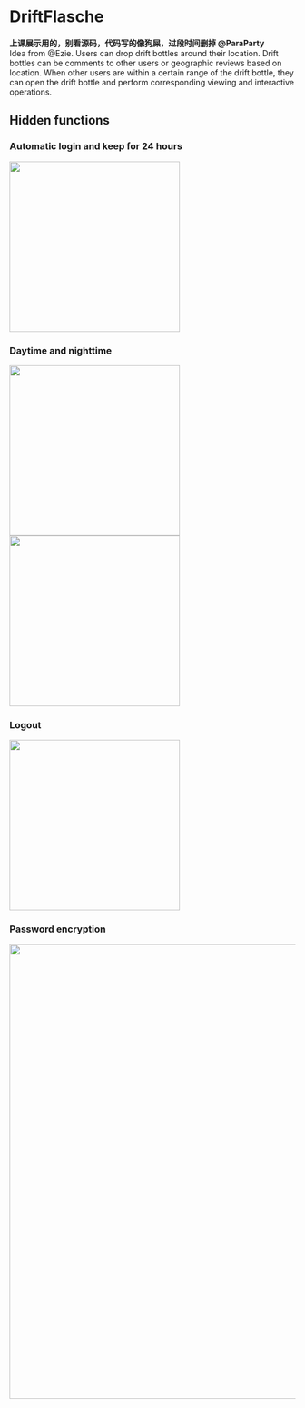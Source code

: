 # DriftFlasche
**上课展示用的，别看源码，代码写的像狗屎，过段时间删掉 @ParaParty**  
Idea from @Ezie. Users can drop drift bottles around their location. Drift bottles can be comments to other users or geographic reviews based on location. When other users are within a certain range of the drift bottle, they can open the drift bottle and perform corresponding viewing and interactive operations.

## Hidden functions
### Automatic login and keep for 24 hours
<img src="https://user-images.githubusercontent.com/70082542/215543940-1e0a8eba-a4c4-4dce-8327-6cd3bac88b91.jpg" width="300px">  

### Daytime and nighttime
<img src="https://user-images.githubusercontent.com/70082542/215544368-9004fd7c-bac7-49cd-bd61-0dec3398cf87.jpg" width="300px"> <img src="https://user-images.githubusercontent.com/70082542/215544686-b7fac4f9-e088-4981-9648-05dde36277a1.jpg" width="300px">

### Logout
<img src="https://user-images.githubusercontent.com/70082542/215544395-001df2d5-aa33-4cc1-82a0-20e9eafa1362.jpg" width="300px">

### Password encryption
<img src="https://user-images.githubusercontent.com/70082542/215543565-76117383-f189-4aba-a3df-96ca75749f0f.png" width="800px">
